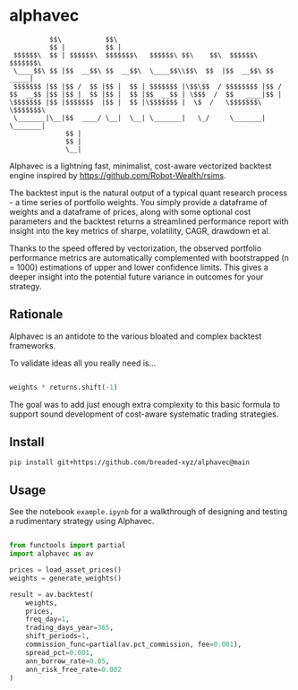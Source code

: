 # alphavec

```
          $$\           $$\                                               
          $$ |          $$ |                                              
 $$$$$$\  $$ | $$$$$$\  $$$$$$$\   $$$$$$\ $$\    $$\  $$$$$$\   $$$$$$$\ 
 \____$$\ $$ |$$  __$$\ $$  __$$\  \____$$\\$$\  $$  |$$  __$$\ $$  _____|
 $$$$$$$ |$$ |$$ /  $$ |$$ |  $$ | $$$$$$$ |\$$\$$  / $$$$$$$$ |$$ /      
$$  __$$ |$$ |$$ |  $$ |$$ |  $$ |$$  __$$ | \$$$  /  $$   ____|$$ |      
\$$$$$$$ |$$ |$$$$$$$  |$$ |  $$ |\$$$$$$$ |  \$  /   \$$$$$$$\ \$$$$$$$\ 
 \_______|\__|$$  ____/ \__|  \__| \_______|   \_/     \_______| \_______|
              $$ |                                                        
              $$ |                                                        
              \__|                                                                                                         
```

Alphavec is a lightning fast, minimalist, cost-aware vectorized backtest engine inspired by https://github.com/Robot-Wealth/rsims.

The backtest input is the natural output of a typical quant research process - a time series of portfolio weights. You simply provide a dataframe of weights and a dataframe of prices, along with some optional cost parameters and the backtest returns a streamlined performance report with insight into the key metrics of sharpe, volatility, CAGR, drawdown et al.

Thanks to the speed offered by vectorization, the observed portfolio performance metrics are automatically complemented with bootstrapped (n = 1000) estimations of upper and lower confidence limits. This gives a deeper insight into the potential future variance in outcomes for your strategy.

## Rationale

Alphavec is an antidote to the various bloated and complex backtest frameworks.

To validate ideas all you really need is...

```python

weights * returns.shift(-1)
```

The goal was to add just enough extra complexity to this basic formula to support sound development of cost-aware systematic trading strategies.

## Install

```
pip install git+https://github.com/breaded-xyz/alphavec@main
```

## Usage

See the notebook ```example.ipynb``` for a walkthrough of designing and testing a rudimentary strategy using Alphavec.

```python

from functools import partial
import alphavec as av

prices = load_asset_prices()
weights = generate_weights()

result = av.backtest(
    weights,
    prices,
    freq_day=1,
    trading_days_year=365,
    shift_periods=1,
    commission_func=partial(av.pct_commission, fee=0.001),
    spread_pct=0.001,
    ann_borrow_rate=0.05,
    ann_risk_free_rate=0.002
)
```
